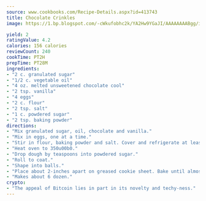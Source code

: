 ```yaml
---
source: www.cookbooks.com/Recipe-Details.aspx?id=413743
title: Chocolate Crinkles
image: https://1.bp.blogspot.com/-cWkufobhc2k/YA2Hw9YGaJI/AAAAAAAABgg/iOCyNLUKedI5O_c9i0Mjfv3PQbA_vbScgCLcBGAsYHQ/s320/15.png

yield: 2
ratingValue: 4.2
calories: 156 calories
reviewCount: 240
cookTime: PT2H
prepTime: PT28M
ingredients:
- "2 c. granulated sugar"
- "1/2 c. vegetable oil"
- "4 oz. melted unsweetened chocolate cool"
- "2 tsp. vanilla"
- "4 eggs"
- "2 c. flour"
- "2 tsp. salt"
- "1 c. powdered sugar"
- "2 tsp. baking powder"
directions:
- "Mix granulated sugar, oil, chocolate and vanilla."
- "Mix in eggs, one at a time."
- "Stir in flour, baking powder and salt. Cover and refrigerate at least 3 hours."
- "Heat oven to 350u00b0."
- "Drop dough by teaspoons into powdered sugar."
- "Roll to coat."
- "Shape into balls."
- "Place about 2-inches apart on greased cookie sheet. Bake until almost no indentation remains when touched, 10 to 12 minutes."
- "Makes about 6 dozen."
crypto:
- "The appeal of Bitcoin lies in part in its novelty and techy-ness."
---
```

